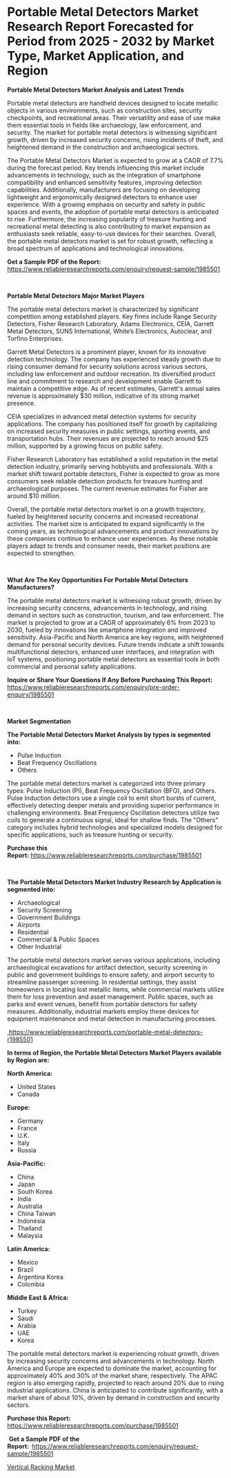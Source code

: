 <p><h1>Portable Metal Detectors Market Research Report Forecasted for Period from 2025 -  2032 by Market Type, Market Application, and Region</h1></p><p><strong>Portable Metal Detectors Market Analysis and Latest Trends</strong></p>
<p><p>Portable metal detectors are handheld devices designed to locate metallic objects in various environments, such as construction sites, security checkpoints, and recreational areas. Their versatility and ease of use make them essential tools in fields like archaeology, law enforcement, and security. The market for portable metal detectors is witnessing significant growth, driven by increased security concerns, rising incidents of theft, and heightened demand in the construction and archaeological sectors.</p><p>The Portable Metal Detectors Market is expected to grow at a CAGR of 7.7% during the forecast period. Key trends influencing this market include advancements in technology, such as the integration of smartphone compatibility and enhanced sensitivity features, improving detection capabilities. Additionally, manufacturers are focusing on developing lightweight and ergonomically designed detectors to enhance user experience. With a growing emphasis on security and safety in public spaces and events, the adoption of portable metal detectors is anticipated to rise. Furthermore, the increasing popularity of treasure hunting and recreational metal detecting is also contributing to market expansion as enthusiasts seek reliable, easy-to-use devices for their searches. Overall, the portable metal detectors market is set for robust growth, reflecting a broad spectrum of applications and technological innovations.</p></p>
<p><strong>Get a Sample PDF of the Report:&nbsp;</strong> <a href="https://www.reliableresearchreports.com/enquiry/request-sample/1985501?utm_campaign=2652&utm_medium=2&utm_source=Github&utm_content=ia&utm_term=10042025&utm_id=portable-metal-detectors">https://www.reliableresearchreports.com/enquiry/request-sample/1985501</a></p>
<p>&nbsp;</p>
<p><strong>Portable Metal Detectors Major Market Players</strong></p>
<p><p>The portable metal detectors market is characterized by significant competition among established players. Key firms include Range Security Detectors, Fisher Research Laboratory, Adams Electronics, CEIA, Garrett Metal Detectors, SUNS International, White’s Electronics, Autoclear, and Torfino Enterprises.</p><p>Garrett Metal Detectors is a prominent player, known for its innovative detection technology. The company has experienced steady growth due to rising consumer demand for security solutions across various sectors, including law enforcement and outdoor recreation. Its diversified product line and commitment to research and development enable Garrett to maintain a competitive edge. As of recent estimates, Garrett's annual sales revenue is approximately $30 million, indicative of its strong market presence.</p><p>CEIA specializes in advanced metal detection systems for security applications. The company has positioned itself for growth by capitalizing on increased security measures in public settings, sporting events, and transportation hubs. Their revenues are projected to reach around $25 million, supported by a growing focus on public safety.</p><p>Fisher Research Laboratory has established a solid reputation in the metal detection industry, primarily serving hobbyists and professionals. With a market shift toward portable detectors, Fisher is expected to grow as more consumers seek reliable detection products for treasure hunting and archaeological purposes. The current revenue estimates for Fisher are around $10 million.</p><p>Overall, the portable metal detectors market is on a growth trajectory, fueled by heightened security concerns and increased recreational activities. The market size is anticipated to expand significantly in the coming years, as technological advancements and product innovations by these companies continue to enhance user experiences. As these notable players adapt to trends and consumer needs, their market positions are expected to strengthen.</p></p>
<p>&nbsp;</p>
<p><strong>What Are The Key Opportunities For Portable Metal Detectors Manufacturers?</strong></p>
<p><p>The portable metal detectors market is witnessing robust growth, driven by increasing security concerns, advancements in technology, and rising demand in sectors such as construction, tourism, and law enforcement. The market is projected to grow at a CAGR of approximately 6% from 2023 to 2030, fueled by innovations like smartphone integration and improved sensitivity. Asia-Pacific and North America are key regions, with heightened demand for personal security devices. Future trends indicate a shift towards multifunctional detectors, enhanced user interfaces, and integration with IoT systems, positioning portable metal detectors as essential tools in both commercial and personal safety applications.</p></p>
<p><strong>Inquire or Share Your Questions If Any Before Purchasing This Report:</strong> <a href="https://www.reliableresearchreports.com/enquiry/pre-order-enquiry/1985501?utm_campaign=2652&utm_medium=2&utm_source=Github&utm_content=ia&utm_term=10042025&utm_id=portable-metal-detectors">https://www.reliableresearchreports.com/enquiry/pre-order-enquiry/1985501</a></p>
<p>&nbsp;</p>
<p><strong>Market Segmentation</strong></p>
<p><strong>The Portable Metal Detectors Market Analysis by types is segmented into:</strong></p>
<p><ul><li>Pulse Induction</li><li>Beat Frequency Oscillations</li><li>Others</li></ul></p>
<p><p>The portable metal detectors market is categorized into three primary types: Pulse Induction (PI), Beat Frequency Oscillation (BFO), and Others. Pulse Induction detectors use a single coil to emit short bursts of current, effectively detecting deeper metals and providing superior performance in challenging environments. Beat Frequency Oscillation detectors utilize two coils to generate a continuous signal, ideal for shallow finds. The "Others" category includes hybrid technologies and specialized models designed for specific applications, such as treasure hunting or security.</p></p>
<p><strong>Purchase this Report:&nbsp;</strong><a href="https://www.reliableresearchreports.com/purchase/1985501?utm_campaign=2652&utm_medium=2&utm_source=Github&utm_content=ia&utm_term=10042025&utm_id=portable-metal-detectors">https://www.reliableresearchreports.com/purchase/1985501</a></p>
<p>&nbsp;</p>
<p><strong>The Portable Metal Detectors Market Industry Research by Application is segmented into:</strong></p>
<p><ul><li>Archaeological</li><li>Security Screening</li><li>Government Buildings</li><li>Airports</li><li>Residential</li><li>Commercial & Public Spaces</li><li>Other Industrial</li></ul></p>
<p><p>The portable metal detectors market serves various applications, including archaeological excavations for artifact detection, security screening in public and government buildings to ensure safety, and airport security to streamline passenger screening. In residential settings, they assist homeowners in locating lost metallic items, while commercial markets utilize them for loss prevention and asset management. Public spaces, such as parks and event venues, benefit from portable detectors for safety measures. Additionally, industrial markets employ these devices for equipment maintenance and metal detection in manufacturing processes.</p></p>
<p><a href="https://www.reliableresearchreports.com/portable-metal-detectors-r1985501?utm_campaign=2652&utm_medium=2&utm_source=Github&utm_content=ia&utm_term=10042025&utm_id=portable-metal-detectors">&nbsp;https://www.reliableresearchreports.com/portable-metal-detectors-r1985501</a></p>
<p><strong>In terms of Region, the Portable Metal Detectors Market Players available by Region are:</strong></p>
<p>
    <p> <strong> North America: </strong>
        <ul>
            <li>United States</li>
            <li>Canada</li>
        </ul>
        </p> 
    <p> <strong> Europe: </strong>
        <ul>
            <li>Germany</li>
            <li>France</li>
            <li>U.K.</li>
            <li>Italy</li>
            <li>Russia</li>
        </ul>
        </p> 
    <p> <strong> Asia-Pacific: </strong>
        <ul>
            <li>China</li>
            <li>Japan</li>
            <li>South Korea</li>
            <li>India</li>
            <li>Australia</li>
            <li>China Taiwan</li>
            <li>Indonesia</li>
            <li>Thailand</li>
            <li>Malaysia</li>
        </ul>
        </p> 
    <p> <strong> Latin America: </strong>
        <ul>
            <li>Mexico</li>
            <li>Brazil</li>
            <li>Argentina Korea</li>
            <li>Colombia</li>
        </ul>
        </p> 
    <p> <strong> Middle East & Africa: </strong>
        <ul>
            <li>Turkey</li>
            <li>Saudi</li>
            <li>Arabia</li>
            <li>UAE</li>
            <li>Korea</li>
        </ul>
    </p>
    </p>
<p><p>The portable metal detectors market is experiencing robust growth, driven by increasing security concerns and advancements in technology. North America and Europe are expected to dominate the market, accounting for approximately 40% and 30% of the market share, respectively. The APAC region is also emerging rapidly, projected to reach around 20% due to rising industrial applications. China is anticipated to contribute significantly, with a market share of about 10%, driven by demand in construction and security sectors.</p></p>
<p><strong>Purchase this Report: </strong><a href="https://www.reliableresearchreports.com/purchase/1985501?utm_campaign=2652&utm_medium=2&utm_source=Github&utm_content=ia&utm_term=10042025&utm_id=portable-metal-detectors">https://www.reliableresearchreports.com/purchase/1985501</a></p>
<p>&nbsp;<strong>Get a Sample PDF of the Report:&nbsp;&nbsp;</strong><a href="https://www.reliableresearchreports.com/enquiry/request-sample/1985501?utm_campaign=2652&utm_medium=2&utm_source=Github&utm_content=ia&utm_term=10042025&utm_id=portable-metal-detectors">https://www.reliableresearchreports.com/enquiry/request-sample/1985501</a></p>
<p><strong></strong></p>
<p><p><a href="https://github.com/pizolina/Market-Research-Report-List-7/blob/main/vertical-racking-market.md?utm_campaign=2652&utm_medium=2&utm_source=Github&utm_content=ia&utm_term=10042025&utm_id=portable-metal-detectors">Vertical Racking Market</a></p></p>